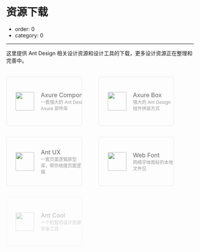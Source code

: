 # 资源下载

- order: 0
- category: 0

---

这里提供 Ant Design 相关设计资源和设计工具的下载，更多设计资源正在整理和完善中。

<a target="_blank" href="https://github.com/ant-design/ant-design/files/69428/Ant_Design_Components.rplib.zip" class="resource-card">
  <img src="https://os.alipayobjects.com/rmsportal/cnmjGfbBWUZPFiO.png">
  <span class="resource-card-content">
    <span class="resource-card-title">Axure Components</span>
    <span class="resource-card-description">一套强大的 Ant Design 的 Axure 部件库</span>
  </span>
</a>
<a target="_blank" href="https://github.com/ant-design/ant-design/releases/download/0.11.2/AntD_Box_v1.2.rp" class="resource-card">
  <img src="https://os.alipayobjects.com/rmsportal/UuYRXxndGMKdaiE.png">
  <span class="resource-card-content">
    <span class="resource-card-title">Axure Box</span>
    <span class="resource-card-description">强大的 Ant Design 组件拼装方式</span>
  </span>
</a>
<a target="_blank" href="http://ux.ant.design" class="resource-card">
  <img src="https://os.alipayobjects.com/rmsportal/yfTqrQuSKcqBDLY.png">
  <span class="resource-card-content">
    <span class="resource-card-title">Ant UX</span>
    <span class="resource-card-description">一套页面逻辑原型库，帮你梳理页面逻辑</span>
  </span>
</a>
<a target="_blank" href="https://github.com/ant-design/ant-design/files/57840/iconfont.zip" class="resource-card">
  <img src="https://os.alipayobjects.com/rmsportal/UEpOFKUQTZaUfnW.png">
  <span class="resource-card-content">
    <span class="resource-card-title">Web Font</span>
    <span class="resource-card-description">网络字体图标的本地文件包</span>
  </span>
</a>
<a target="_blank" class="resource-card disabled">
  <img src="https://os.alipayobjects.com/rmsportal/CxXbSpIXckHOtWl.png">
  <span class="resource-card-content">
    <span class="resource-card-title">Ant Cool</span>
    <span class="resource-card-description">一个机智的设计资源共享工具</span>
  </span>
</a>

<style>
.resource-card {
  max-width: 350px;
  width: 40%;
  height: 130px;
  border: 1px solid #e9e9e9;
  border-radius: 6px;
  font-size: 12px;
  color: #777;
  display: inline-block;
  margin: 20px 40px 10px 0;
  vertical-align: middle;
  transition: all 0.3s ease;
  position: relative;
  overflow: hidden;
}

.resource-card:hover {
  box-shadow: 0 1px 4px rgba(64,64,64,.2);
}

.resource-card:hover .resource-card-title {
  color: #2db7f5;
}

.resource-card.disabled {
  opacity: 0.45;
  pointer-events: none;
}

.resource-card img {
  display: inline-block;
  vertical-align: middle;
  width: 50px;
  margin: 0 20px 0 24px;
  position: absolute;
  top: 50%;
  transform: translateY(-50%);
}

.resource-card-content {
  display: inline-block;
  vertical-align: middle;
  position: absolute;
  top: 50%;
  transform: translateY(-50%);
  margin-left: 92px;
}

.resource-card-title {
  display: block;
  font-size: 16px;
  color: #666;
  overflow: hidden;
  white-space: nowrap;
  text-overflow: ellipsis;
}

.resource-card-description {
  display: block;
  color: #999;
}
</style>
